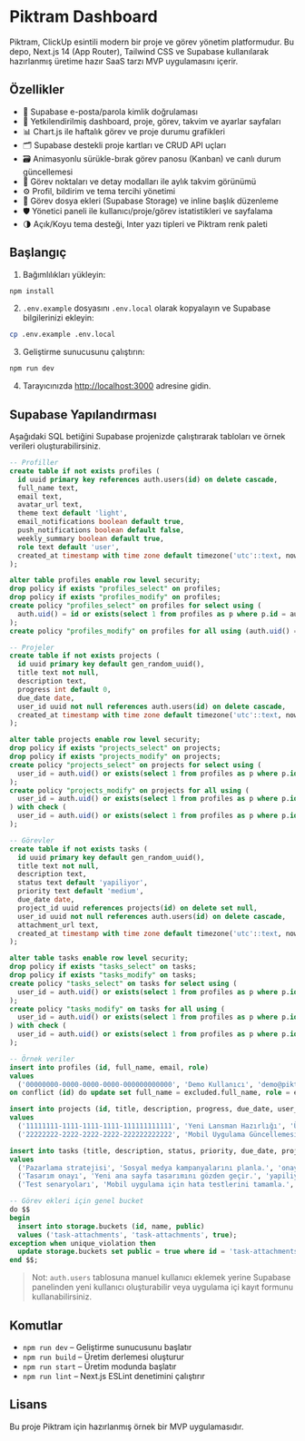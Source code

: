 # Piktram Dashboard

Piktram, ClickUp esintili modern bir proje ve görev yönetim platformudur. Bu depo, Next.js 14 (App Router), Tailwind CSS ve Supabase kullanılarak hazırlanmış üretime hazır SaaS tarzı MVP uygulamasını içerir.

## Özellikler

- 🔐 Supabase e-posta/parola kimlik doğrulaması
- 🧭 Yetkilendirilmiş dashboard, proje, görev, takvim ve ayarlar sayfaları
- 📊 Chart.js ile haftalık görev ve proje durumu grafikleri
- 🗂️ Supabase destekli proje kartları ve CRUD API uçları
- 🗃️ Animasyonlu sürükle-bırak görev panosu (Kanban) ve canlı durum güncellemesi
- 📅 Görev noktaları ve detay modalları ile aylık takvim görünümü
- ⚙️ Profil, bildirim ve tema tercihi yönetimi
- 📎 Görev dosya ekleri (Supabase Storage) ve inline başlık düzenleme
- 🛡️ Yönetici paneli ile kullanıcı/proje/görev istatistikleri ve sayfalama
- 🌗 Açık/Koyu tema desteği, Inter yazı tipleri ve Piktram renk paleti

## Başlangıç

1. Bağımlılıkları yükleyin:

```bash
npm install
```

2. `.env.example` dosyasını `.env.local` olarak kopyalayın ve Supabase bilgilerinizi ekleyin:

```bash
cp .env.example .env.local
```

3. Geliştirme sunucusunu çalıştırın:

```bash
npm run dev
```

4. Tarayıcınızda [http://localhost:3000](http://localhost:3000) adresine gidin.

## Supabase Yapılandırması

Aşağıdaki SQL betiğini Supabase projenizde çalıştırarak tabloları ve örnek verileri oluşturabilirsiniz.

```sql
-- Profiller
create table if not exists profiles (
  id uuid primary key references auth.users(id) on delete cascade,
  full_name text,
  email text,
  avatar_url text,
  theme text default 'light',
  email_notifications boolean default true,
  push_notifications boolean default false,
  weekly_summary boolean default true,
  role text default 'user',
  created_at timestamp with time zone default timezone('utc'::text, now())
);

alter table profiles enable row level security;
drop policy if exists "profiles_select" on profiles;
drop policy if exists "profiles_modify" on profiles;
create policy "profiles_select" on profiles for select using (
  auth.uid() = id or exists(select 1 from profiles as p where p.id = auth.uid() and p.role = 'admin')
);
create policy "profiles_modify" on profiles for all using (auth.uid() = id) with check (auth.uid() = id);

-- Projeler
create table if not exists projects (
  id uuid primary key default gen_random_uuid(),
  title text not null,
  description text,
  progress int default 0,
  due_date date,
  user_id uuid not null references auth.users(id) on delete cascade,
  created_at timestamp with time zone default timezone('utc'::text, now())
);

alter table projects enable row level security;
drop policy if exists "projects_select" on projects;
drop policy if exists "projects_modify" on projects;
create policy "projects_select" on projects for select using (
  user_id = auth.uid() or exists(select 1 from profiles as p where p.id = auth.uid() and p.role = 'admin')
);
create policy "projects_modify" on projects for all using (
  user_id = auth.uid() or exists(select 1 from profiles as p where p.id = auth.uid() and p.role = 'admin')
) with check (
  user_id = auth.uid() or exists(select 1 from profiles as p where p.id = auth.uid() and p.role = 'admin')
);

-- Görevler
create table if not exists tasks (
  id uuid primary key default gen_random_uuid(),
  title text not null,
  description text,
  status text default 'yapiliyor',
  priority text default 'medium',
  due_date date,
  project_id uuid references projects(id) on delete set null,
  user_id uuid not null references auth.users(id) on delete cascade,
  attachment_url text,
  created_at timestamp with time zone default timezone('utc'::text, now())
);

alter table tasks enable row level security;
drop policy if exists "tasks_select" on tasks;
drop policy if exists "tasks_modify" on tasks;
create policy "tasks_select" on tasks for select using (
  user_id = auth.uid() or exists(select 1 from profiles as p where p.id = auth.uid() and p.role = 'admin')
);
create policy "tasks_modify" on tasks for all using (
  user_id = auth.uid() or exists(select 1 from profiles as p where p.id = auth.uid() and p.role = 'admin')
) with check (
  user_id = auth.uid() or exists(select 1 from profiles as p where p.id = auth.uid() and p.role = 'admin')
);

-- Örnek veriler
insert into profiles (id, full_name, email, role)
values
  ('00000000-0000-0000-0000-000000000000', 'Demo Kullanıcı', 'demo@piktram.com', 'admin')
on conflict (id) do update set full_name = excluded.full_name, role = excluded.role;

insert into projects (id, title, description, progress, due_date, user_id)
values
  ('11111111-1111-1111-1111-111111111111', 'Yeni Lansman Hazırlığı', 'Ürün lansmanı için gerekli tüm aksiyonlar.', 65, current_date + interval '14 day', '00000000-0000-0000-0000-000000000000'),
  ('22222222-2222-2222-2222-222222222222', 'Mobil Uygulama Güncellemesi', 'Yeni modül entegrasyonları ve test süreci.', 45, current_date + interval '30 day', '00000000-0000-0000-0000-000000000000');

insert into tasks (title, description, status, priority, due_date, project_id, user_id, attachment_url)
values
  ('Pazarlama stratejisi', 'Sosyal medya kampanyalarını planla.', 'onay_surecinde', 'high', current_date + interval '2 day', '11111111-1111-1111-1111-111111111111', '00000000-0000-0000-0000-000000000000', null),
  ('Tasarım onayı', 'Yeni ana sayfa tasarımını gözden geçir.', 'yapiliyor', 'medium', current_date + interval '1 day', '11111111-1111-1111-1111-111111111111', '00000000-0000-0000-0000-000000000000', 'https://storage.googleapis.com/piktram-demo/brifing.pdf'),
  ('Test senaryoları', 'Mobil uygulama için hata testlerini tamamla.', 'onaylandi', 'high', current_date - interval '1 day', '22222222-2222-2222-2222-222222222222', '00000000-0000-0000-0000-000000000000', null);

-- Görev ekleri için genel bucket
do $$
begin
  insert into storage.buckets (id, name, public)
  values ('task-attachments', 'task-attachments', true);
exception when unique_violation then
  update storage.buckets set public = true where id = 'task-attachments';
end $$;
```

> Not: `auth.users` tablosuna manuel kullanıcı eklemek yerine Supabase panelinden yeni kullanıcı oluşturabilir veya uygulama içi kayıt formunu kullanabilirsiniz.

## Komutlar

- `npm run dev` – Geliştirme sunucusunu başlatır
- `npm run build` – Üretim derlemesi oluşturur
- `npm run start` – Üretim modunda başlatır
- `npm run lint` – Next.js ESLint denetimini çalıştırır

## Lisans

Bu proje Piktram için hazırlanmış örnek bir MVP uygulamasıdır.
